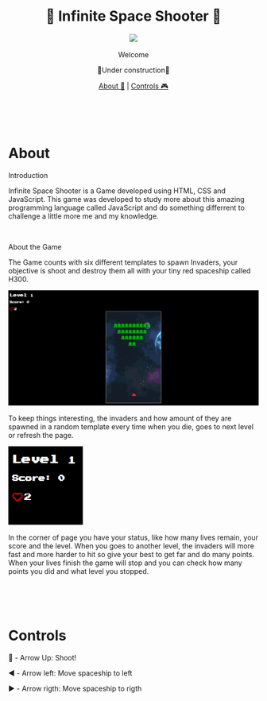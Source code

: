 <div align="center">
    <h1>👾 Infinite Space Shooter 🤖</h1>
    <img src="imgs/icon.ico">
    <br>
    <p style="text-align: center">Welcome</p>
    <p>🚧Under construction🚧</p>
    <p>
        <a href="#about">About 💬</a> |
        <a href="#controls">Controls 🎮</a>
    </p>
</div>
<br>
<br>
<br>

# About
<p>Introduction</p>
<p>
Infinite Space Shooter is a Game developed using
HTML, CSS and JavaScript. This game was developed to study more about this amazing programming language called JavaScript and do something differrent to challenge a little more me and my knowledge.
</p>
<br>
<p>About the Game</p>
<p>
The Game counts with six different templates to spawn Invaders, your objective is shoot and destroy them all with your tiny red spaceship called H300.
</p>
<img src="imgs/print1.png">
<p>To keep things interesting, the invaders and how amount of they are spawned in a random template every time when you die, goes to next level or refresh the page.</p>
<img src="imgs/print2.png">
<p>
In the corner of page you have your status, like how many lives remain, your score and the level. When you goes to another level, the invaders will more fast and more harder to hit so give your best to get far and do many points.<br>
When your lives finish the game will stop and you can check how many points you did and what level you stopped.
</p>
<br>
<br>
<br>

# Controls
<p>🔼 - Arrow Up: Shoot!</p>
<p>◀️ - Arrow left: Move spaceship to left</p>
<p>▶️ - Arrow rigth: Move spaceship to rigth</p>
